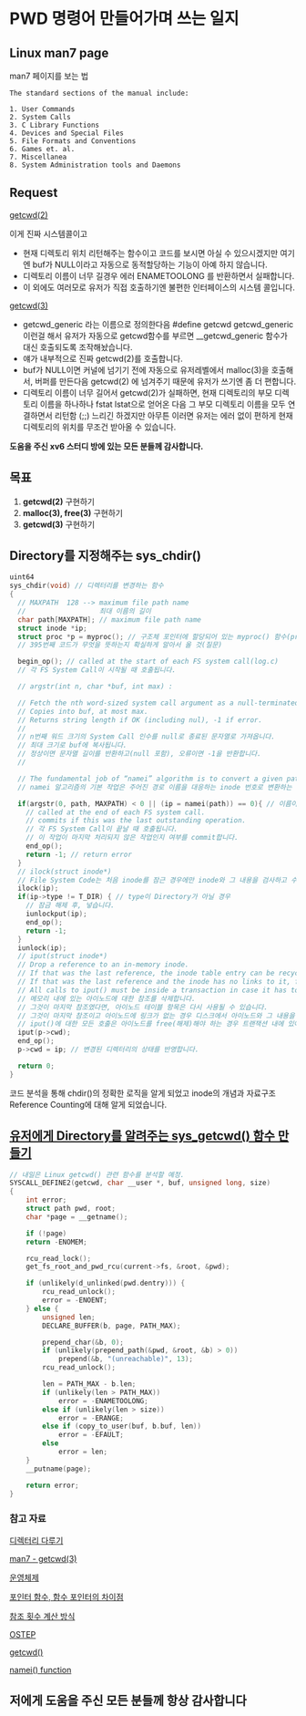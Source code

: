 # PWD 명령어 만들어가며 쓰는 일지

## Linux man7 page

man7 페이지를 보는 법

    The standard sections of the manual include:

    1. User Commands
    2. System Calls
    3. C Library Functions
    4. Devices and Special Files
    5. File Formats and Conventions
    6. Games et. al.
    7. Miscellanea
    8. System Administration tools and Daemons

## Request

[getcwd(2)](https://github.com/torvalds/linux/blob/dcf8e5633e2e69ad60b730ab5905608b756a032f/fs/d_path.c#L412)  
  
이게 진짜 시스템콜이고  
  
* 현재 디렉토리 위치 리턴해주는 함수이고  코드를 보시면 아실 수 있으시겠지만 여기엔 buf가 NULL이라고 자동으로 동적할당하는 기능이 아예 하지 않습니다.
* 디렉토리 이름이 너무 길경우 에러 ENAMETOOLONG 를 반환하면서 실패합니다.
* 이 외에도 여러모로 유저가 직접 호출하기엔 불편한 인터페이스의 시스템 콜입니다.
  
[getcwd(3)](https://sourceware.org/git/?p=glibc.git;a=blob;f=sysdeps/unix/sysv/linux/getcwd.c)  
  
* getcwd_generic 라는 이름으로 정의한다음 #define getcwd getcwd_generic 이런걸 해서 유저가 자동으로 getcwd함수를 부르면 __getcwd_generic 함수가 대신 호출되도록 조작해놨습니다.
* 얘가 내부적으로 진짜 getcwd(2)를 호출합니다.
* buf가 NULL이면 커널에 넘기기 전에 자동으로 유저레벨에서 malloc(3)을 호출해서, 버퍼를 만든다음 getcwd(2) 에 넘겨주기 때문에 유저가 쓰기엔 좀 더 편합니다.
* 디렉토리 이름이 너무 길어서 getcwd(2)가 실패하면, 현재 디렉토리의 부모 디렉토리 이름을 하나하나 fstat lstat으로 얻어온 다음 그 부모 디렉토리 이름을 모두 연결하면서 리턴함 (;;) 느리긴 하겠지만 아무튼 이러면 유저는 에러 없이 편하게 현재 디렉토리의 위치를 무조건 받아올 수 있습니다.

**도움을 주신 xv6 스터디 방에 있는 모든 분들께 감사합니다.**

## 목표

1. **getcwd(2)** 구현하기  
2. **malloc(3), free(3)** 구현하기  
3. **getcwd(3)** 구현하기  

## Directory를 지정해주는 sys_chdir()

```c
uint64
sys_chdir(void) // 디렉터리를 변경하는 함수
{
  // MAXPATH  128 --> maximum file path name
  //                  최대 이름의 길이
  char path[MAXPATH]; // maximum file path name
  struct inode *ip;
  struct proc *p = myproc(); // 구조체 포인터에 할당되어 있는 myproc() 함수(proc.c)
  // 395번째 코드가 무엇을 뜻하는지 확실하게 알아서 올 것(질문)

  begin_op(); // called at the start of each FS system call(log.c)
  // 각 FS System Call이 시작될 때 호출됩니다.

  // argstr(int n, char *buf, int max) :

  // Fetch the nth word-sized system call argument as a null-terminated string.
  // Copies into buf, at most max.
  // Returns string length if OK (including nul), -1 if error.
  // 
  // n번째 워드 크기의 System Call 인수를 null로 종료된 문자열로 가져옵니다.
  // 최대 크기로 buf에 복사됩니다.
  // 정상이면 문자열 길이를 반환하고(null 포함), 오류이면 -1을 반환합니다.
  //

  // The fundamental job of “namei” algorithm is to convert a given path name to the corresponding inode number.
  // namei 알고리즘의 기본 작업은 주어진 경로 이름을 대응하는 inode 번호로 변환하는 것입니다.

  if(argstr(0, path, MAXPATH) < 0 || (ip = namei(path)) == 0){ // 이름이 최대 길이를 초과할 경우
    // called at the end of each FS system call.
    // commits if this was the last outstanding operation.
    // 각 FS System Call이 끝날 때 호출됩니다.
    // 이 작업이 마지막 처리되지 않은 작업인지 여부를 commit합니다.
    end_op();
    return -1; // return error
  }
  // ilock(struct inode*)
  // File System Code는 처음 inode를 잠근 경우에만 inode와 그 내용을 검사하고 수정할 수 있습니다.
  ilock(ip);
  if(ip->type != T_DIR) { // type이 Directory가 아닐 경우
    // 잠금 해제 후, 넣습니다.
    iunlockput(ip);
    end_op();
    return -1;
  }
  iunlock(ip);
  // iput(struct inode*)
  // Drop a reference to an in-memory inode.
  // If that was the last reference, the inode table entry can be recycled.
  // If that was the last reference and the inode has no links to it, free the inode (and its content) on disk.
  // All calls to iput() must be inside a transaction in case it has to free the inode.
  // 메모리 내에 있는 아이노드에 대한 참조를 삭제합니다.
  // 그것이 마지막 참조였다면, 아이노드 테이블 항목은 다시 사용될 수 있습니다.
  // 그것이 마지막 참조이고 아이노드에 링크가 없는 경우 디스크에서 아이노드와 그 내용을 해제합니다.
  // iput()에 대한 모든 호출은 아이노드를 free(해제)해야 하는 경우 트랜잭션 내에 있어야 합니다.
  iput(p->cwd);
  end_op();
  p->cwd = ip; // 변경된 디렉터리의 상태를 반영합니다.

  return 0;
}
```

코드 분석을 통해 chdir()의 정확한 로직을 알게 되었고 inode의 개념과 자료구조 Reference Counting에 대해 알게 되었습니다.

## [유저에게 Directory를 알려주는 sys_getcwd() 함수 만들기](https://man7.org/linux/man-pages/man3/getcwd.3.html)

<!-- // getcwd(char* buf, size)  
// return: 호출이 성공하면 buf의 포인터를 반환하고, 실패할 경우 NULL을 반환합니다.   -->

```c
// 내일은 Linux getcwd() 관련 함수를 분석할 예정.
SYSCALL_DEFINE2(getcwd, char __user *, buf, unsigned long, size)
{
    int error;
    struct path pwd, root;
    char *page = __getname();

    if (!page)
    return -ENOMEM;

    rcu_read_lock();
    get_fs_root_and_pwd_rcu(current->fs, &root, &pwd);

    if (unlikely(d_unlinked(pwd.dentry))) {
        rcu_read_unlock();
        error = -ENOENT;
    } else {
        unsigned len;
        DECLARE_BUFFER(b, page, PATH_MAX);

        prepend_char(&b, 0);
        if (unlikely(prepend_path(&pwd, &root, &b) > 0))
            prepend(&b, "(unreachable)", 13);
        rcu_read_unlock();

        len = PATH_MAX - b.len;
        if (unlikely(len > PATH_MAX))
            error = -ENAMETOOLONG;
        else if (unlikely(len > size))
            error = -ERANGE;
        else if (copy_to_user(buf, b.buf, len))
            error = -EFAULT;
        else
            error = len;
    }
    __putname(page);

    return error;
}
```

### 참고 자료

[디렉터리 다루기](https://velog.io/@jyong0719/%EB%94%94%EB%A0%89%ED%86%A0%EB%A6%AC-%EB%8B%A4%EB%A3%A8%EA%B8%B0)

[man7 - getcwd(3)](https://man7.org/linux/man-pages/man3/getcwd.3.html)

[운영체제](https://chul2-ing.tistory.com/39)

[포인터 함수, 함수 포인터의 차이점](https://visualguide.org/ko/c-%ED%8F%AC%EC%9D%B8%ED%84%B0%EC%97%90-%EB%8C%80%ED%95%9C-%ED%8F%AC%EC%9D%B8%ED%84%B0-%ED%95%A8%EC%88%98%EC%97%90-%EB%8C%80%ED%95%9C-%ED%8F%AC%EC%9D%B8%ED%84%B0-%EC%98%88%EC%A0%9C%EC%99%80-%ED%95%A8)

[참조 횟수 계산 방식](https://ko.wikipedia.org/wiki/%EC%B0%B8%EC%A1%B0_%ED%9A%9F%EC%88%98_%EA%B3%84%EC%82%B0_%EB%B0%A9%EC%8B%9D)

[OSTEP](https://pages.cs.wisc.edu/~remzi/OSTEP/Korean/)

[getcwd()](https://www.it-note.kr/209)

[namei() function](https://www.quora.com/Linux-Kernel-How-do-the-path-look-up-mechanism-namei-work-in-Linux)

## 저에게 도움을 주신 모든 분들께 항상 감사합니다
